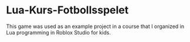 # Lua-Kurs-Fotbollsspelet
This game was used as an example project in a course that I organized in Lua programming in Roblox Studio for kids.
